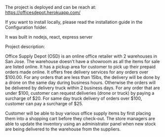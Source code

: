 The project is deployed and can be reach at: https://officesdepot.herokuapp.com/

If you want to install locally, please read the installation guide in the Configuration folder.

It was built in nodejs, react, express server

Project description:

Office Supply Depot (OSD) is an online office retailer with 2 warehouses in San Jose. The warehouse doesn’t have a 
showroom as all the items for sale are listed online. It has a pickup area for customer to pick up their prepaid orders made 
online.  It offers free delivery services for any orders over $100.00. For any orders that are less than 15lbs, the delivery 
will be done by a drone on the same day during business hours.  Otherwise the orders will be delivered by delivery truck 
within 2 business days.  For any order that are under $100, customer can request deliveries (drone or truck) by paying a 
surcharge of $20.  For same day truck delivery of orders over $100, customer can pay a surcharge of $25. 

Customer will be able to buy various office supply items by first placing them into a shopping cart before they check-out. The store 
managers are able to update the inventory using an administrator panel when new stock are being delivered to the 
warehouse from the suppliers.

